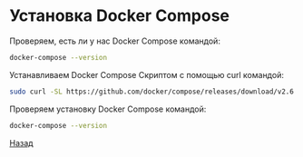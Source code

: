 # Установка Docker Compose




Проверяем, есть ли у нас Docker Compose командой:
```bash
docker-compose --version
```
Устанавливаем Docker Compose Скриптом с помощью curl командой:
```bash
sudo curl -SL https://github.com/docker/compose/releases/download/v2.6.1/docker-compose-linux-x86_64 -o /usr/local/bin/docker-compose
```

Проверяем установку Docker Compose командой:
```bash
docker-compose --version
```

[Назад](/README.md)